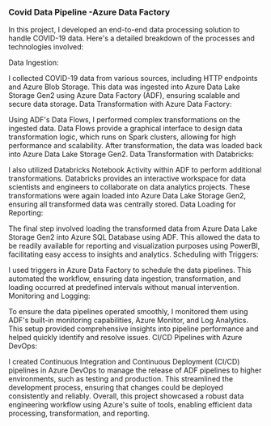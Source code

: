 ### Covid Data Pipeline -Azure Data Factory

In this project, I developed an end-to-end data processing solution to handle COVID-19 data. Here's a detailed breakdown of the processes and technologies involved:

Data Ingestion:

I collected COVID-19 data from various sources, including HTTP endpoints and Azure Blob Storage.
This data was ingested into Azure Data Lake Storage Gen2 using Azure Data Factory (ADF), ensuring scalable and secure data storage.
Data Transformation with Azure Data Factory:

Using ADF's Data Flows, I performed complex transformations on the ingested data. Data Flows provide a graphical interface to design data transformation logic, which runs on Spark clusters, allowing for high performance and scalability.
After transformation, the data was loaded back into Azure Data Lake Storage Gen2.
Data Transformation with Databricks:

I also utilized Databricks Notebook Activity within ADF to perform additional transformations. Databricks provides an interactive workspace for data scientists and engineers to collaborate on data analytics projects.
These transformations were again loaded into Azure Data Lake Storage Gen2, ensuring all transformed data was centrally stored.
Data Loading for Reporting:

The final step involved loading the transformed data from Azure Data Lake Storage Gen2 into Azure SQL Database using ADF.
This allowed the data to be readily available for reporting and visualization purposes using PowerBI, facilitating easy access to insights and analytics.
Scheduling with Triggers:

I used triggers in Azure Data Factory to schedule the data pipelines. This automated the workflow, ensuring data ingestion, transformation, and loading occurred at predefined intervals without manual intervention.
Monitoring and Logging:

To ensure the data pipelines operated smoothly, I monitored them using ADF's built-in monitoring capabilities, Azure Monitor, and Log Analytics. This setup provided comprehensive insights into pipeline performance and helped quickly identify and resolve issues.
CI/CD Pipelines with Azure DevOps:

I created Continuous Integration and Continuous Deployment (CI/CD) pipelines in Azure DevOps to manage the release of ADF pipelines to higher environments, such as testing and production.
This streamlined the development process, ensuring that changes could be deployed consistently and reliably.
Overall, this project showcased a robust data engineering workflow using Azure's suite of tools, enabling efficient data processing, transformation, and reporting.






